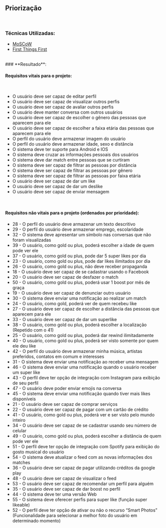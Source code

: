 ## **Priorização**

<br />

### Técnicas Utilizadas:

- [MoSCoW](moscow/)
- [First Things First](first_things_first/)

<br />
### **Resultado**:
<br />

#### Requisitos vitais para o projeto:
<br />

- O usuário deve ser capaz de editar perfil
- O usuário deve ser capaz de visualizar outros perfis
- O usuário deve ser capaz de avaliar outros perfis
- O usuário deve manter conversa com outros usuários
- O usuário deve ser capaz de escolher o gênero das pessoas que aparecem para ele
- O usuário deve ser capaz de escolher a faixa etária das pessoas que aparecem para ele
- O perfil do usuário deve armazenar imagem do usuário
- O perfil do usuário deve armazenar idade, sexo e distância
- O sistema deve ter suporte para Android e IOS
- O sistema deve cruzar as informações pessoais dos usuários
- O sistema deve dar match entre pessoas que se curtiram
- O sistema deve ser capaz de filtrar as pessoas por distância
- O sistema deve ser capaz de filtrar as pessoas por gênero
- O sistema deve ser capaz de filtrar as pessoas por faixa etária
- O usuário deve ser capaz de dar um like
- O usuário deve ser capaz de dar um deslike
- O usuário deve ser capaz de enviar mensagem

<br>

#### Requisitos não vitais para o projeto (ordenados por prioridade):

- 28 - O perfil do usuário deve armazenar um texto descritivo
- 29 - O perfil do usuário deve armazenar emprego, escolaridade
- 32 - O sistema deve apresentar um símbolo nas conversas que não foram visualizadas
- 39 - O usuário, como gold ou plus, poderá escolher a idade de quem pode ver ele
- 37 - O usuário, como gold ou plus, pode dar 5 super likes por dia
- 23 - O usuário, como gold ou plus, pode dar likes ilimitados por dia
- 26 - O usuário, como gold ou plus, não deve receber propaganda
- 18 - O usuário deve ser capaz de se cadastrar usando o Facebook
- 20 - O usuário deve ser capaz de desfazer o match
- 50 - O usuário, como gold ou plus, poderá usar 1 boost por mês de graça
- 19 - O usuário deve ser capaz de denunciar outro usuário
- 30 - O sistema deve enviar uma notificação ao realizar um match
- 24 - O usuário, como gold, poderá ver de quem recebeu like
- 27 - O usuário deve ser capaz de escolher a distância das pessoas que aparecem para ele
- 33 - O usuário deve ser capaz de dar um superlike
- 38 - O usuário, como gold ou plus, poderá escolher a localização (Repetido com o 41)
- 25 - O usuário, como gold ou plus, poderá dar rewind ilimitadamente
- 40 - O usuário, como gold ou plus, poderá ser visto somente por quem ele deu like
- 42 - O perfil do usuário deve armazenar minha música, artistas preferidos, contatos em comum e interesses
- 31 - O sistema deve enviar uma notificação ao receber uma mensagem
- 46 - O sistema deve enviar uma notificação quando o usuário receber um super like
- 43 - O perfil deve ter opção de integração com Instagram para exibição de seu perfil
- 47 - O usuário deve poder enviar emojis na conversa
- 45 - O sistema deve enviar uma notificação quando tiver mais likes disponíveis
- 21 - O usuário deve ser capaz de comprar serviços
- 22 - O usuário deve ser capaz de pagar com um cartão de crédito
- 41 - O usuário, como gold ou plus, poderá ver e ser visto pelo mundo inteiro
- 34 - O usuário deve ser capaz de se cadastrar usando seu número de celular
- 49 - O usuário, como gold ou plus, poderá escolher a distância de quem pode ver ele
- 51 - O perfil deve ter opção de integração com Spotify para exibição do gosto musical do usuário
- 54 - O sistema deve atualizar o feed com as novas informações dos matches
- 36 - O usuário deve ser capaz de pagar utilizando créditos da google play
- 48 - O usuário deve ser capaz de visualizar o feed
- 53 - O usuário deve ser capaz de recomendar um perfil para alguém
- 35 - O usuário deve ser capaz de dar boost no perfil
- 44 - O sistema deve ter uma versão Web
- 55 - O sistema deve oferecer perfis para super like (função super likeable)
- 52 - O perfil deve ter opção de ativar ou não o recurso “Smart Photos” (Funcionalidade para selecionar a melhor foto do usuário em determinado momento)
